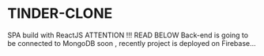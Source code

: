 # TINDER-CLONE
SPA build with ReactJS
ATTENTION !!! READ BELOW
Back-end is going to be connected to MongoDB soon , recently project is deployed on Firebase...
